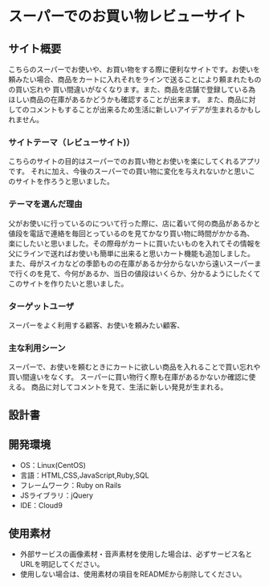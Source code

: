 # スーパーでのお買い物レビューサイト

## サイト概要
こちらのスーパーでお使いや、お買い物をする際に便利なサイトです。お使いを頼みたい場合、商品をカートに入れそれをラインで送ることにより頼まれたものの買い忘れや
買い間違いがなくなります。また、商品を店舗で登録している為ほしい商品の在庫があるかどうかも確認することが出来ます。
また、商品に対してのコメントもすることが出来るため生活に新しいアイデアが生まれるかもしれません。


### サイトテーマ（レビューサイト)）

こちらのサイトの目的はスーパーでのお買い物とお使いを楽にしてくれるアプリです。
それに加え、今後のスーパーでの買い物に変化を与えれないかと思いこのサイトを作ろうと思いました。


### テーマを選んだ理由

父がお使いに行っているのについて行った際に、店に着いて何の商品があるかと値段を電話で連絡を毎回とっているのを見てかなり買い物に時間がかかる為、
楽にしたいと思いました。その際母がカートに買いたいものを入れてその情報を父にラインで送ればお使いも簡単に出来ると思いカート機能も追加しました。
また、母がスイカなどの季節ものの在庫があるか分からないから遠いスーパーまで行くのを見て、今何があるか、当日の値段はいくらか、分かるようにしたくて
このサイトを作りたいと思いました。


### ターゲットユーザ

スーパーをよく利用する顧客、お使いを頼みたい顧客、

### 主な利用シーン

スーパーで、お使いを頼むときにカートに欲しい商品を入れることで買い忘れや買い間違いをなくす。
スーパーに買い物行く際も在庫があるかないか確認に使える。
商品に対してコメントを見て、生活に新しい発見が生まれる。

## 設計書

## 開発環境
- OS：Linux(CentOS)
- 言語：HTML,CSS,JavaScript,Ruby,SQL
- フレームワーク：Ruby on Rails
- JSライブラリ：jQuery
- IDE：Cloud9

## 使用素材
- 外部サービスの画像素材・音声素材を使用した場合は、必ずサービス名とURLを明記してください。
- 使用しない場合は、使用素材の項目をREADMEから削除してください。